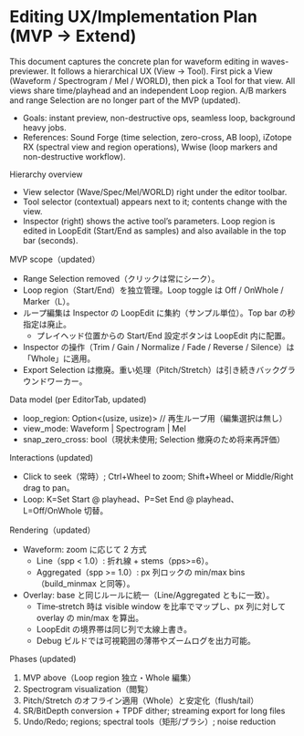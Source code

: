 # Editing UX/Implementation Plan (MVP → Extend)

This document captures the concrete plan for waveform editing in waves-previewer.
It follows a hierarchical UX (View → Tool). First pick a View (Waveform /
Spectrogram / Mel / WORLD), then pick a Tool for that view. All views share
time/playhead and an independent Loop region. A/B markers and range Selection
are no longer part of the MVP (updated).

- Goals: instant preview, non-destructive ops, seamless loop, background heavy jobs.
- References: Sound Forge (time selection, zero-cross, AB loop), iZotope RX (spectral
  view and region operations), Wwise (loop markers and non-destructive workflow).

Hierarchy overview
- View selector (Wave/Spec/Mel/WORLD) right under the editor toolbar.
- Tool selector (contextual) appears next to it; contents change with the view.
- Inspector (right) shows the active tool’s parameters. Loop region is edited
  in LoopEdit (Start/End as samples) and also available in the top bar (seconds).

MVP scope（updated）
- Range Selection removed（クリックは常にシーク）。
- Loop region（Start/End）を独立管理。Loop toggle は Off / OnWhole / Marker（L）。
- ループ編集は Inspector の LoopEdit に集約（サンプル単位）。Top bar の秒指定は廃止。
  - プレイヘッド位置からの Start/End 設定ボタンは LoopEdit 内に配置。
- Inspector の操作（Trim / Gain / Normalize / Fade / Reverse / Silence）は「Whole」に適用。
- Export Selection は撤廃。重い処理（Pitch/Stretch）は引き続きバックグラウンドワーカー。

Data model (per EditorTab, updated)
- loop_region: Option<(usize, usize)>  // 再生ループ用（編集選択は無し）
- view_mode: Waveform | Spectrogram | Mel
- snap_zero_cross: bool（現状未使用; Selection 撤廃のため将来再評価）

Interactions (updated)
- Click to seek（常時）; Ctrl+Wheel to zoom; Shift+Wheel or Middle/Right drag to pan。
- Loop: K=Set Start @ playhead、P=Set End @ playhead、L=Off/OnWhole 切替。

Rendering（updated）
- Waveform: zoom に応じて 2 方式
  - Line（spp < 1.0）: 折れ線 + stems（pps>=6）。
  - Aggregated（spp >= 1.0）: px 列ロックの min/max bins（build_minmax と同等）。
- Overlay: base と同じルールに統一（Line/Aggregated ともに一致）。
  - Time‑stretch 時は visible window を比率でマップし、px 列に対して overlay の min/max を算出。
  - LoopEdit の境界帯は同じ列で太線上書き。
  - Debug ビルドでは可視範囲の薄帯やズームログを出力可能。

Phases (updated)
1) MVP above（Loop region 独立・Whole 編集）
2) Spectrogram visualization（閲覧）
3) Pitch/Stretch のオフライン適用（Whole）と安定化（flush/tail）
4) SR/BitDepth conversion + TPDF dither; streaming export for long files
5) Undo/Redo; regions; spectral tools（矩形/ブラシ）; noise reduction
